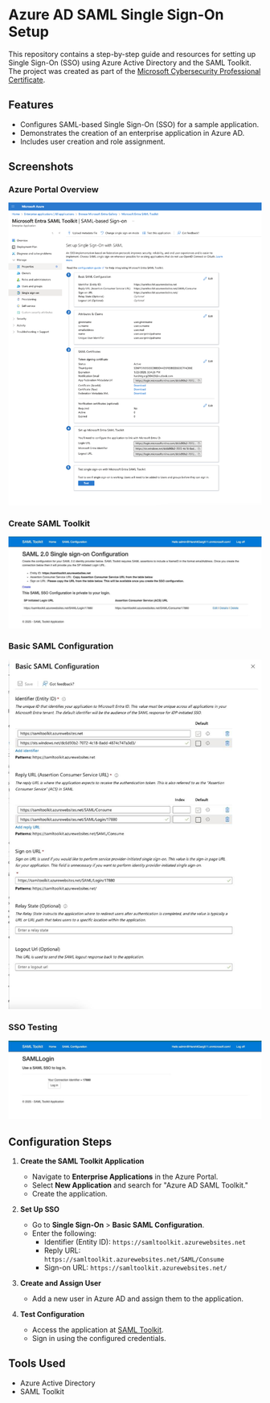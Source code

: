 # Azure AD SAML Single Sign-On Setup

This repository contains a step-by-step guide and resources for setting up Single Sign-On (SSO) using Azure Active Directory and the SAML Toolkit. The project was created as part of the [Microsoft Cybersecurity Professional Certificate](https://learn.microsoft.com/).

## Features
- Configures SAML-based Single Sign-On (SSO) for a sample application.
- Demonstrates the creation of an enterprise application in Azure AD.
- Includes user creation and role assignment.

## Screenshots
### Azure Portal Overview
<img src="https://github.com/harshitgarg-cs/Azure-Active-Directory/blob/main/images/1.png" alt="Azure Portal Overview">

### Create SAML Toolkit
<img src="https://github.com/harshitgarg-cs/Azure-Active-Directory/blob/main/images/2.jpeg" alt="SAML Toolkit">

### Basic SAML Configuration
<img src="https://github.com/harshitgarg-cs/Azure-Active-Directory/blob/main/images/3.jpeg" alt="SAML Config">

### SSO Testing
<img src="https://github.com/harshitgarg-cs/Azure-Active-Directory/blob/main/images/4.jpeg" alt="SSO Test Successful">

## Configuration Steps
1. **Create the SAML Toolkit Application**
   - Navigate to **Enterprise Applications** in the Azure Portal.
   - Select **New Application** and search for "Azure AD SAML Toolkit."
   - Create the application.

2. **Set Up SSO**
   - Go to **Single Sign-On** > **Basic SAML Configuration**.
   - Enter the following:
     - Identifier (Entity ID): `https://samltoolkit.azurewebsites.net`
     - Reply URL: `https://samltoolkit.azurewebsites.net/SAML/Consume`
     - Sign-on URL: `https://samltoolkit.azurewebsites.net/`

3. **Create and Assign User**
   - Add a new user in Azure AD and assign them to the application.

4. **Test Configuration**
   - Access the application at [SAML Toolkit](https://samltoolkit.azurewebsites.net).
   - Sign in using the configured credentials.

## Tools Used
- Azure Active Directory
- SAML Toolkit
